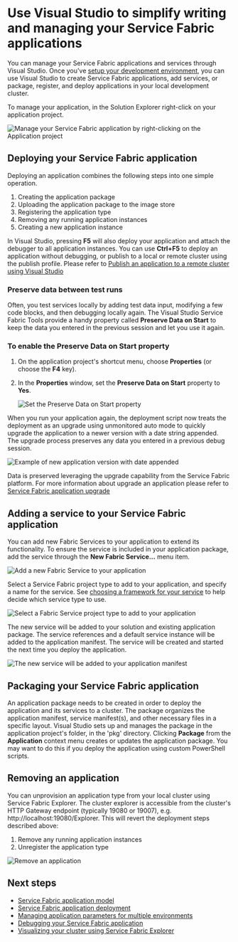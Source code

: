 <properties
   pageTitle="Manage your applications in Visual Studio | Microsoft Azure"
   description="Use Visual Studio to create, develop, package, deploy, and debug your Service Fabric applications and services."
   services="service-fabric"
   documentationCenter=".net"
   authors="jessebenson"
   manager="timlt"
   editor=""/>

<tags
   ms.service="service-fabric"
   ms.devlang="dotnet"
   ms.topic="article"
   ms.tgt_pltfrm="na"
   ms.workload="na"
   ms.date="11/17/2015"
   ms.author="jesseb"/>

# Use Visual Studio to simplify writing and managing your Service Fabric applications

You can manage your Service Fabric applications and services through Visual Studio. Once you've [setup your development environment](service-fabric-setup-your-development-environment.md), you can use Visual Studio to create Service Fabric applications, add services, or package, register, and deploy applications in your local development cluster.

To manage your application, in the Solution Explorer right-click on your application project.

![Manage your Service Fabric application by right-clicking on the Application project][manageservicefabric]

## Deploying your Service Fabric application

Deploying an application combines the following steps into one simple operation.

1. Creating the application package
2. Uploading the application package to the image store
3. Registering the application type
4. Removing any running application instances
5. Creating a new application instance

In Visual Studio, pressing **F5** will also deploy your application and attach the debugger to all application instances. You can use **Ctrl+F5** to deploy an application without debugging, or publish to a local or remote cluster using the publish profile. Please refer to [Publish an application to a remote cluster using Visual Studio](service-fabric-publish-app-remote-cluster.md)

### Preserve data between test runs

Often, you test services locally by adding test data input, modifying a few code blocks, and then debugging locally again. The Visual Studio Service Fabric Tools provide a handy property called **Preserve Data on Start** to keep the data you entered in the previous session and let you use it again.

### To enable the Preserve Data on Start property

1. On the application project's shortcut menu, choose **Properties** (or choose the **F4** key).
1. In the **Properties** window, set the **Preserve Data on Start** property to **Yes**.

	![Set the Preserve Data on Start property][preservedata]

When you run your application again, the deployment script now treats the deployment as an upgrade using unmonitored auto mode to quickly upgrade the application to a newer version with a date string appended. The upgrade process preserves any data you entered in a previous debug session.

![Example of new application version with date appended][preservedate]

Data is preserved leveraging the upgrade capability from the Service Fabric platform. For more information about upgrade an application please refer to [Service Fabric application upgrade](service-fabric-application-upgrade.md)

## Adding a service to your Service Fabric application

You can add new Fabric Services to your application to extend its functionality.  To ensure the service is included in your application package, add the service through the **New Fabric Service...** menu item.

![Add a new Fabric Service to your application][newservice]

Select a Service Fabric project type to add to your application, and specify a name for the service.  See [choosing a framework for your service](service-fabric-choose-framework.md) to help decide which service type to use.

![Select a Fabric Service project type to add to your application][addserviceproject]

The new service will be added to your solution and existing application package. The service references and a default service instance will be added to the application manifest. The service will be created and started the next time you deploy the application.

![The new service will be added to your application manifest][newserviceapplicationmanifest]

## Packaging your Service Fabric application

An application package needs to be created in order to deploy the application and its services to a cluster.  The package organizes the application manifest, service manifest(s), and other necessary files in a specific layout.  Visual Studio sets up and manages the package in the application project's folder, in the 'pkg' directory.  Clicking **Package**  from the **Application** context menu creates or updates the application package.  You may want to do this if you deploy the application using custom PowerShell scripts.

## Removing an application

You can unprovision an application type from your local cluster using Service Fabric Explorer.  The cluster explorer is accessible from the cluster's HTTP Gateway endpoint (typically 19080 or 19007), e.g. http://localhost:19080/Explorer.  This will revert the deployment steps described above:

1. Remove any running application instances
2. Unregister the application type

![Remove an application](./media/service-fabric-manage-application-in-visual-studio/removeapplication.png)

<!--Every topic should have next steps and links to the next logical set of content to keep the customer engaged-->
## Next steps

- [Service Fabric application model](service-fabric-application-model.md)
- [Service Fabric application deployment](service-fabric-deploy-remove-applications.md)
- [Managing application parameters for multiple environments](service-fabric-manage-multiple-environment-app-configuration.md)
- [Debugging your Service Fabric application](service-fabric-debugging-your-application.md)
- [Visualizing your cluster using Service Fabric Explorer](service-fabric-visualizing-your-cluster.md)

<!--Image references-->
[addserviceproject]:./media/service-fabric-manage-application-in-visual-studio/addserviceproject.png
[manageservicefabric]: ./media/service-fabric-manage-application-in-visual-studio/manageservicefabric.png
[newservice]:./media/service-fabric-manage-application-in-visual-studio/newservice.png
[newserviceapplicationmanifest]:./media/service-fabric-manage-application-in-visual-studio/newserviceapplicationmanifest.png
[preservedata]:./media/service-fabric-manage-application-in-visual-studio/preservedata.png
[preservedate]:./media/service-fabric-manage-application-in-visual-studio/preservedate.png
